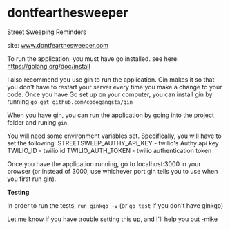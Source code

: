 # dontfearthesweeper
Street Sweeping Reminders

site: www.dontfearthesweeper.com

To run the application, you must have go installed. see here: <https://golang.org/doc/install>

I also recommend you use gin to run the application. Gin makes it so that you don't have to restart your server every time you make a change to your code. Once you have Go set up on your computer, you can install gin by running `go get github.com/codegangsta/gin`

When you have gin, you can run the application by going into the project folder and runing `gin`.

You will need some environment variables set. Specifically, you will have to set the following: 
STREETSWEEP_AUTHY_API_KEY - twilio's Authy api key
TWILIO_ID - twilio id
TWILIO_AUTH_TOKEN - twilio authentication token

Once you have the application running, go to localhost:3000 in your browser (or instead of 3000, use whichever port gin tells you to use when you first run gin).


**Testing**

In order to run the tests, `run ginkgo -v` (or `go test` if you don't have ginkgo)

Let me know if you have trouble setting this up, and I'll help you out -mike
